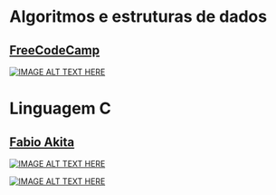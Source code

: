 # Algoritmos e estruturas de dados

## [FreeCodeCamp](https://freecodecamp.org/)
[![IMAGE ALT TEXT HERE](https://img.youtube.com/vi/8hly31xKli0/0.jpg)](https://www.youtube.com/watch?v=8hly31xKli0)


# Linguagem C

## [Fabio Akita](https://www.youtube.com/c/FabioAkita1990)
[![IMAGE ALT TEXT HERE](https://img.youtube.com/vi/dQw4w9WgXcQ/0.jpg)](https://www.youtube.com/watch?v=dQw4w9WgXcQ)

[![IMAGE ALT TEXT HERE](https://img.youtube.com/vi/YyWMN_0g3BQ/0.jpg)](https://www.youtube.com/watch?v=YyWMN_0g3BQ)